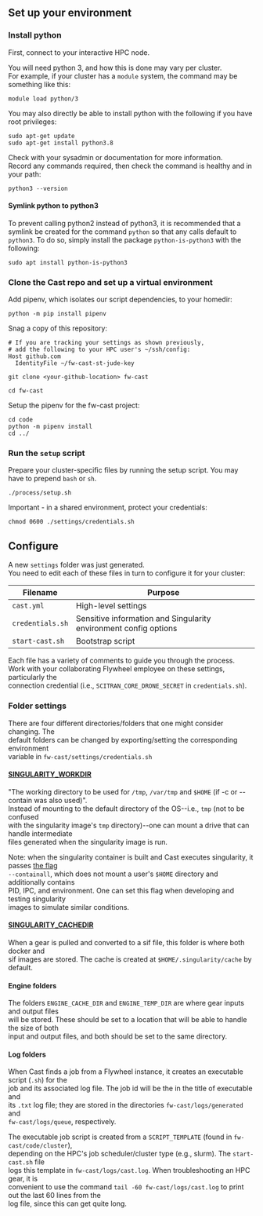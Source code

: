 ## Set up your environment

### Install python

First, connect to your interactive HPC node.

You will need python 3, and how this is done may vary per cluster.<br/>
For example, if your cluster has a `module` system, the command may be something like this:

```
module load python/3
```

You may also directly be able to install python with the following if you have root privileges:

```
sudo apt-get update
sudo apt-get install python3.8
```

Check with your sysadmin or documentation for more information.<br/>
Record any commands required, then check the command is healthy and in your path:

```
python3 --version
```

#### Symlink python to python3

To prevent calling python2 instead of python3, it is recommended that a symlink be created for the command 
`python` so that any calls default to `python3`. To do so, simply install the package 
`python-is-python3` with the following:

```
sudo apt install python-is-python3
```

### Clone the Cast repo and set up a virtual environment

Add pipenv, which isolates our script dependencies, to your homedir:

```
python -m pip install pipenv
```

Snag a copy of this repository:

```
# If you are tracking your settings as shown previously,
# add the following to your HPC user's ~/ssh/config:
Host github.com
  IdentityFile ~/fw-cast-st-jude-key

git clone <your-github-location> fw-cast

cd fw-cast
```

Setup the pipenv for the fw-cast project:
```
cd code
python -m pipenv install
cd ../
```

### Run the `setup` script
Prepare your cluster-specific files by running the setup script. You may have to 
prepend `bash` or `sh`.

```
./process/setup.sh
```

Important - in a shared environment, protect your credentials:

```
chmod 0600 ./settings/credentials.sh
```

## Configure

A new `settings` folder was just generated.<br/>
You need to edit each of these files in turn to configure it for your cluster:

| Filename         | Purpose               |
| -----------------| ----------------------|
| `cast.yml`       | High-level settings   |
| `credentials.sh` | Sensitive information and Singularity environment config options |
| `start-cast.sh`  | Bootstrap script      |

Each file has a variety of comments to guide you through the process.<br/>
Work with your collaborating Flywheel employee on these settings, particularly the <br/>
connection credential (i.e., `SCITRAN_CORE_DRONE_SECRET` in `credentials.sh`).


### Folder settings
There are four different directories/folders that one might consider changing.  The <br/>
default folders can be changed by exporting/setting the corresponding environment <br/>
variable in `fw-cast/settings/credentials.sh`


#### [SINGULARITY_WORKDIR](https://sylabs.io/guides/latest/user-guide/appendix.html)
"The working directory to be used for `/tmp`, `/var/tmp` and `$HOME` (if -c or --contain was also used)".<br/>
Instead of mounting to the default directory of the OS--i.e., `tmp` (not to be confused <br/>
with the singularity image's `tmp` directory)--one can mount a drive that can handle intermediate <br/>
files generated when the singularity image is run.

Note: when the singularity container is built and Cast executes singularity, it passes [the flag](https://sylabs.io/guides/latest/user-guide/bind_paths_and_mounts.html?highlight=containall#containall) <br/>
`--containall`, which does not mount a user's `$HOME` directory and additionally contains <br/>
PID, IPC, and environment. One can set this flag when developing and testing singularity <br/> 
images to simulate similar conditions. 

#### [SINGULARITY_CACHEDIR](https://sylabs.io/guides/latest/user-guide/build_env.html#sec-cache)
When a gear is pulled and converted to a sif file, this folder is where both docker and <br/>
sif images are stored. The cache is created at `$HOME/.singularity/cache` by default. </br>


#### Engine folders
The folders `ENGINE_CACHE_DIR` and `ENGINE_TEMP_DIR` are where gear inputs and output files <br/>
will be stored. These should be set to a location that will be able to handle the size of both
<br/> input and output files, and both should be set to the same directory.

#### Log folders
When Cast finds a job from a Flywheel instance, it creates an executable script (`.sh`) for the <br/>
job and its associated log file. The job id will be the in the title of executable and <br/>
its `.txt` log file; they are stored in the directories `fw-cast/logs/generated` and <br/>
`fw-cast/logs/queue`, respectively.  

The executable job script is created from a `SCRIPT_TEMPLATE` (found in `fw-cast/code/cluster`), <br/>
depending on the HPC's job scheduler/cluster type (e.g., slurm). The `start-cast.sh` file <br/>
logs this template in `fw-cast/logs/cast.log`. When troubleshooting an HPC gear, it is <br/>
convenient to use the command `tail -60 fw-cast/logs/cast.log` to print out the last 60 lines from the <br/>
log file, since this can get quite long.
  